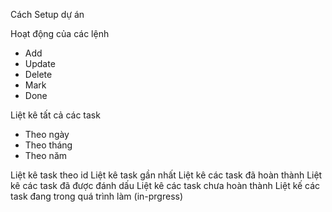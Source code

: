 Cách Setup dự án

Hoạt động của các lệnh
+ Add
+ Update
+ Delete
+ Mark
+ Done

Liệt kê tất cả các task
- Theo ngày
- Theo tháng
- Theo năm

Liệt kê task theo id
Liệt kê task gần nhất
Liệt kê các task đã hoàn thành
Liệt kê các task đã được đánh dấu
Liệt kê các task chưa hoàn thành
Liệt kế các task đang trong quá trình làm (in-prgress)
